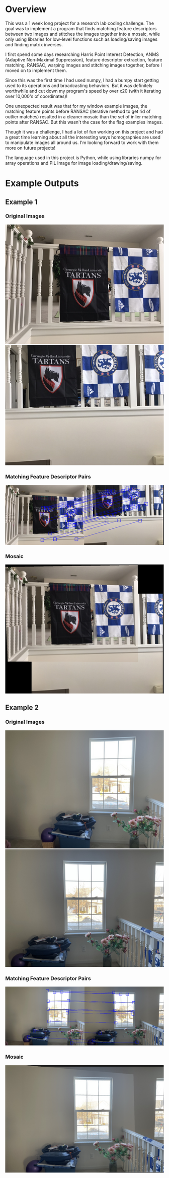 # Overview

This was a 1 week long project for a research lab coding challenge. 
The goal was to implement a program that finds matching feature descriptors between
two images and stitches the images together into a mosaic, while only using libraries 
for low-level functions such as loading/saving images and finding matrix inverses.

I first spend some days researching Harris Point Interest Detection, 
ANMS (Adaptive Non-Maximal Suppression), feature descriptor extraction, 
feature matching, RANSAC, warping images and stitching images together,
before I moved on to implement them. 

Since this was the first time I had used numpy, I had a bumpy start getting used to
its operations and broadcasting behaviors. But it was definitely worthwhile 
and cut down my program's speed by over x20 (with it iterating over 10,000's of
coordinates)! 

One unexpected result was that for my window example images, the matching
feature points before RANSAC (iterative method to get rid of outlier matches)
resulted in a cleaner mosaic than the set of inlier matching points after RANSAC. 
But this wasn't the case for the flag examples images.

Though it was a challenge, I had a lot of fun working on this project and had
a great time learning about all the interesting ways homographies are used to 
manipulate images all around us. I'm looking forward to work with them more on
future projects!

The language used in this project is Python, while using libraries numpy for array
operations and PIL Image for image loading/drawing/saving.


# Example Outputs

## Example 1

### Original Images
![alt text](flag_images/flags_left.jpg)
![alt text](flag_images/flags_right.jpg)

### Matching Feature Descriptor Pairs
![alt text](flag_images/flag_matches.png)
### Mosaic
![alt text](flag_images/flag_mosaic.png)


## Example 2

### Original Images
![alt text](window_images/window_left.jpg)
![alt text](window_images/window_right.jpg)

### Matching Feature Descriptor Pairs
![alt text](window_images/window_matches.png)
### Mosaic
![alt text](window_images/window_mosaic.png)

